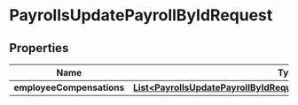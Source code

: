 

# PayrollsUpdatePayrollByIdRequest


## Properties

| Name | Type | Description | Notes |
|------------ | ------------- | ------------- | -------------|
|**employeeCompensations** | [**List&lt;PayrollsUpdatePayrollByIdRequestEmployeeCompensationsInner&gt;**](PayrollsUpdatePayrollByIdRequestEmployeeCompensationsInner.md) |  |  |



